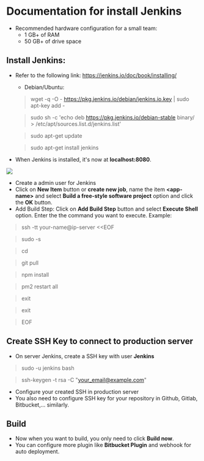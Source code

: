 # Documentation for install Jenkins
- Recommended hardware configuration for a small team:
  - 1 GB+ of RAM
  - 50 GB+ of drive space
## Install Jenkins:
- Refer to the following link: https://jenkins.io/doc/book/installing/
  - Debian/Ubuntu:
  > wget -q -O - https://pkg.jenkins.io/debian/jenkins.io.key | sudo apt-key add -
  
  > sudo sh -c 'echo deb https://pkg.jenkins.io/debian-stable binary/ > /etc/apt/sources.list.d/jenkins.list'
  
  > sudo apt-get update
  
  > sudo apt-get install jenkins
    
- When Jenkins is installed, it's now at **localhost:8080**.
<img src="https://miro.medium.com/max/1338/1*5ZOLIml6glgTRPmImNsFoA.png" />

- Create a admin user for Jenkins
- Click on **New Item** button or **create new job**, name the item **\<app-name\>** and select **Build a free-style software project** option and click the **OK** button.
- Add Build Step: Click on **Add Build Step** button and select **Execute Shell** option. Enter the the command you want to execute. Example:
> ssh -tt your-name@ip-server <<EOF
  
> sudo -s

> cd <absolute-path-to-your-app>
  
> git pull

> npm install

> pm2 restart all

> exit

> exit

> EOF

## Create SSH Key to connect to production server
- On server Jenkins, create a SSH key with user **Jenkins**
> sudo -u jenkins bash

> ssh-keygen -t rsa -C "your_email@example.com"
- Configure your created SSH in production server
- You also need to configure SSH key for your repository in Github, Gitlab, Bitbucket,... similarly.

## Build
- Now when you want to build, you only need to click **Build now**.
- You can configure more plugin like **Bitbucket Plugin** and webhook for auto deployment.
